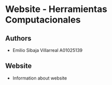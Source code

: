 # Website - Herramientas Computacionales

## Authors
- Emilio Sibaja Villarreal A01025139


## Website
- Information about website


